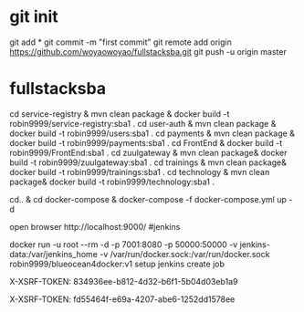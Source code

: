# git init

git add *
git commit -m "first commit"
git remote add origin https://github.com/woyaowoyao/fullstacksba.git
git push -u origin master



# fullstacksba
 cd service-registry & mvn clean package & docker build -t robin9999/service-registry:sba1 . 
 cd user-auth & mvn clean package & docker build -t robin9999/users:sba1 .
 cd payments & mvn clean package & docker build -t robin9999/payments:sba1 . 
 cd FrontEnd &  docker build -t robin9999/FrontEnd:sba1 . 
 cd zuulgateway  & mvn clean package& docker build -t robin9999/zuulgateway:sba1 . 
 cd trainings  & mvn clean package& docker build -t robin9999/trainings:sba1 .
 cd technology  & mvn clean package& docker build -t robin9999/technology:sba1 .
 
 
 cd.. & cd docker-compose & docker-compose -f docker-compose.yml up -d
 
 open browser http://localhost:9000/
 #jenkins
 
 docker run -u root  --rm -d -p 7001:8080 -p 50000:50000 -v jenkins-data:/var/jenkins_home -v /var/run/docker.sock:/var/run/docker.sock  robin9999/blueocean4docker:v1
 setup jenkins
 create job
 
X-XSRF-TOKEN: 834936ee-b812-4d32-b6f1-5b04d03eb1a9

X-XSRF-TOKEN: fd55464f-e69a-4207-abe6-1252dd1578ee